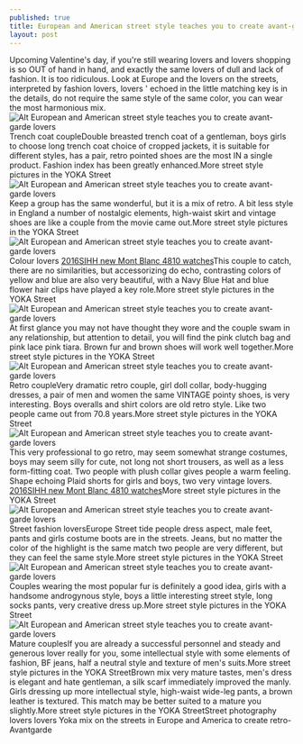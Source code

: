 ```yaml
---
published: true
title: European and American street style teaches you to create avant-garde lovers
layout: post
---
```

Upcoming Valentine\'s day, if you\'re still wearing lovers and lovers shopping is so OUT of hand in hand, and exactly the same lovers of dull and lack of fashion. It is too ridiculous. Look at Europe and the lovers on the streets, interpreted by fashion lovers, lovers \' echoed in the little matching key is in the details, do not require the same style of the same color, you can wear the most harmonious mix.![Alt European and American street style teaches you to create avant-garde lovers](https://c2.staticflickr.com/2/1652/24686985235_09ec6394d3_z.jpg)Trench coat coupleDouble breasted trench coat of a gentleman, boys girls to choose long trench coat choice of cropped jackets, it is suitable for different styles, has a pair, retro pointed shoes are the most IN a single product. Fashion index has been greatly enhanced.More street style pictures in the YOKA Street![Alt European and American street style teaches you to create avant-garde lovers](https://c2.staticflickr.com/2/1442/24060161113_8778083e70_z.jpg)Keep a group has the same wonderful, but it is a mix of retro. A bit less style in England a number of nostalgic elements, high-waist skirt and vintage shoes are like a couple from the movie came out.More street style pictures in the YOKA Street![Alt European and American street style teaches you to create avant-garde lovers](https://c2.staticflickr.com/2/1661/24058835994_001295b5e8_z.jpg)Colour lovers [2016SIHH new Mont Blanc 4810 watches](http://www.mkfans.com/2016/01/23/2016sihh-new-mont-blanc-4810-watches/)This couple to catch, there are no similarities, but accessorizing do echo, contrasting colors of yellow and blue are also very beautiful, with a Navy Blue Hat and blue flower hair clips have played a key role.More street style pictures in the YOKA Street![Alt European and American street style teaches you to create avant-garde lovers](https://c2.staticflickr.com/2/1480/24660788806_83b80f62d5_z.jpg)At first glance you may not have thought they wore and the couple swam in any relationship, but attention to detail, you will find the pink clutch bag and pink lace pink tiara. Brown fur and brown shoes will work well together.More street style pictures in the YOKA Street![Alt European and American street style teaches you to create avant-garde lovers](https://c2.staticflickr.com/2/1587/24058845924_3bd380f416_z.jpg)Retro coupleVery dramatic retro couple, girl doll collar, body-hugging dresses, a pair of men and women the same VINTAGE pointy shoes, is very interesting. Boys overalls and shirt colors are old retro style. Like two people came out from 70.8 years.More street style pictures in the YOKA Street![Alt European and American street style teaches you to create avant-garde lovers](https://c2.staticflickr.com/2/1654/24319330229_4626cc653e_z.jpg)This very professional to go retro, may seem somewhat strange costumes, boys may seem silly for cute, not long not short trousers, as well as a less form-fitting coat. Two people with plush collar gives people a warm feeling. Shape echoing Plaid shorts for girls and boys, two very vintage lovers. [2016SIHH new Mont Blanc 4810 watches](http://www.mkfans.com/2016/01/23/2016sihh-new-mont-blanc-4810-watches/)More street style pictures in the YOKA Street![Alt European and American street style teaches you to create avant-garde lovers](https://c2.staticflickr.com/2/1468/24058856394_537cc3c5cd_z.jpg)Street fashion loversEurope Street tide people dress aspect, male feet, pants and girls costume boots are in the streets. Jeans, but no matter the color of the highlight is the same match two people are very different, but they can feel the same style.More street style pictures in the YOKA Street![Alt European and American street style teaches you to create avant-garde lovers](https://c2.staticflickr.com/2/1498/24319341939_1170e99698_z.jpg)Couples wearing the most popular fur is definitely a good idea, girls with a handsome androgynous style, boys a little interesting street style, long socks pants, very creative dress up.More street style pictures in the YOKA Street![Alt European and American street style teaches you to create avant-garde lovers](https://c2.staticflickr.com/2/1503/24060200293_52d6bbd305_z.jpg)Mature couplesIf you are already a successful personnel and steady and generous lover really for you, some intellectual style with some elements of fashion, BF jeans, half a neutral style and texture of men\'s suits.More street style pictures in the YOKA StreetBrown mix very mature tastes, men\'s dress is elegant and hate gentleman, a silk scarf immediately improved the manly. Girls dressing up more intellectual style, high-waist wide-leg pants, a brown leather is textured. This match may be better suited to a mature you slightly.More street style pictures in the YOKA StreetStreet photography lovers lovers Yoka mix on the streets in Europe and America to create retro-Avantgarde